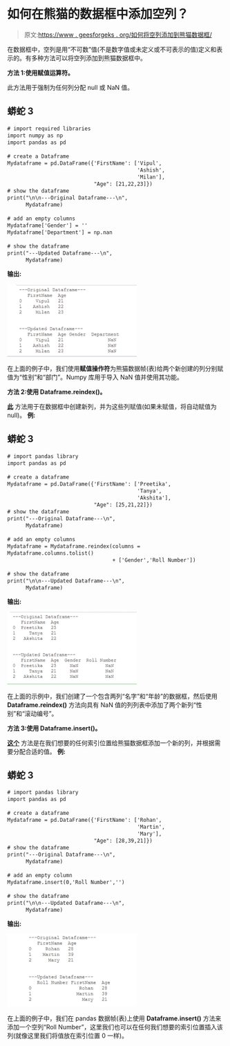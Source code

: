 # 如何在熊猫的数据框中添加空列？

> 原文:[https://www . geesforgeks . org/如何将空列添加到熊猫数据框/](https://www.geeksforgeeks.org/how-to-add-empty-column-to-dataframe-in-pandas/)

在数据框中，空列是用“不可数”值(不是数字值或未定义或不可表示的值)定义和表示的。有多种方法可以将空列添加到熊猫数据框中。

**方法 1:使用赋值运算符。**

此方法用于强制为任何列分配 null 或 NaN 值。

## 蟒蛇 3

```
# import required libraries
import numpy as np
import pandas as pd

# create a Dataframe
Mydataframe = pd.DataFrame({'FirstName': ['Vipul',
                                          'Ashish',
                                          'Milan'],
                            "Age": [21,22,23]})
# show the dataframe
print("\n\n---Original Dataframe---\n", 
      Mydataframe)

# add an empty columns
Mydataframe['Gender'] = ''
Mydataframe['Department'] = np.nan

# show the dataframe
print("---Updated Dataframe---\n", 
      Mydataframe)
```

**输出:**

![add empty column to dataframe](img/d65d272b10bf2e0f3e62283bb74a2349.png)

在上面的例子中，我们使用**赋值操作符**为熊猫数据帧(表)给两个新创建的列分别赋值为“性别”和“部门”。Numpy 库用于导入 NaN 值并使用其功能。

**方法 2:使用 Dataframe.reindex()。**

[**此**](https://www.geeksforgeeks.org/python-pandas-dataframe-reindex/) 方法用于在数据框中创建新列，并为这些列赋值(如果未赋值，将自动赋值为 null)。
**例:**

## 蟒蛇 3

```
# import pandas library
import pandas as pd

# create a dataframe
Mydataframe = pd.DataFrame({'FirstName': ['Preetika',
                                          'Tanya',
                                          'Akshita'],
                            "Age": [25,21,22]})
# show the dataframe
print("---Original Dataframe---\n",
      Mydataframe)

# add an empty columns
Mydataframe = Mydataframe.reindex(columns = Mydataframe.columns.tolist() 
                                  + ['Gender','Roll Number'])

# show the dataframe
print("\n\n---Updated Dataframe---\n",
      Mydataframe)
```

**输出:**

![add empty column to dataframe-2](img/a450566440ffbc22b5f8cf6ef3fc8d39.png)

在上面的示例中，我们创建了一个包含两列“名字”和“年龄”的数据框，然后使用 **Dataframe.reindex()** 方法向具有 NaN 值的列列表中添加了两个新列“性别”和“滚动编号”。

**方法 3:使用 Dataframe.insert()。**

[**这个**](https://www.geeksforgeeks.org/python-pandas-dataframe-insert/) 方法是在我们想要的任何索引位置给熊猫数据框添加一个新的列，并根据需要分配合适的值。
**例:**

## 蟒蛇 3

```
# import pandas library
import pandas as pd

# create a dataframe
Mydataframe = pd.DataFrame({'FirstName': ['Rohan',
                                          'Martin',
                                          'Mary'],
                            "Age": [28,39,21]})
# show the dataframe
print("---Original Dataframe---\n",
      Mydataframe)

# add an empty column
Mydataframe.insert(0,'Roll Number','')

# show the dataframe
print("\n\n---Updated Dataframe---\n",
      Mydataframe)
```

**输出:**

![add empty column to dataframe-3](img/88d4f56600b3dc4db5790a7f9dd135f1.png)

在上面的例子中，我们在 pandas 数据帧(表)上使用 **Dataframe.insert()** 方法来添加一个空列“Roll Number”，这里我们也可以在任何我们想要的索引位置插入该列(就像这里我们将值放在索引位置 0 一样)。